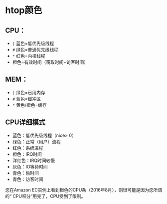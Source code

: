 # htop颜色

## CPU：
-  `|` 蓝色=低优先级线程
-  `#` 绿色=普通优先级线程
-  `*` 红色=内核线程
- 橙色=有效时间（窃取时间+访客时间）

## MEM：
-  `|` 绿色=已用内存
-  `#` 蓝色=缓冲区
-  `*` 黄色/橙色=缓存

## CPU详细模式

- 蓝色：低优先级线程（nice> 0）
- 绿色：正常（用户）流程
- 红色：系统进程
- 橙色：IRQ时间
- 洋红色：IRQ时间较慢
- 灰色：IO等待时间
- 青色：偷时间
- 青色：访客时间

您在Amazon EC实例上看到橙色的CPU条（2016年8月），则很可能是因为您所谓的“ CPU积分”用完了，CPU受到了限制。